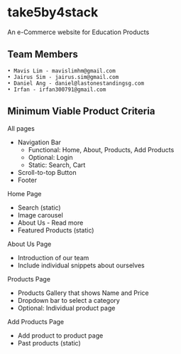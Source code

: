 # take5by4stack
An e-Commerce website for Education Products

## Team Members
    • Mavis Lim - mavislimhm@gmail.com
    • Jairus Sim - jairus.sim@gmail.com
    • Daniel Ang - daniel@lastonestandingsg.com
    • Irfan - irfan300791@gmail.com

## Minimum Viable Product Criteria
All pages
- Navigation Bar
  - Functional: Home, About, Products, Add Products
  - Optional: Login
  - Static: Search, Cart
- Scroll-to-top Button
- Footer

Home Page
- Search (static)
- Image carousel
- About Us - Read more
- Featured Products (static)

About Us Page
- Introduction of our team
- Include individual snippets about ourselves

Products Page
- Products Gallery that shows Name and Price
- Dropdown bar to select a category
- Optional: Individual product page

Add Products Page
- Add product to product page
- Past products (static)
